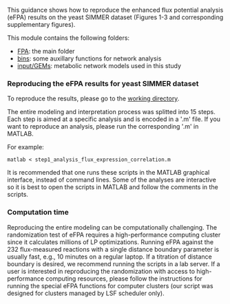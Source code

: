 This guidance shows how to reproduce the enhanced flux potential analysis (eFPA) results on the yeast SIMMER dataset (Figures 1-3 and corresponding supplementary figures). 

This module contains the following folders:
- [FPA](FPA): the main folder
- [bins](bins): some auxillary functions for network analysis
- [input/GEMs](input/GEMs): metabolic network models used in this study

### Reproducing the eFPA results for yeast SIMMER dataset

To reproduce the results, please go to the [working directory](FPA/modeling/).

The entire modeling and interpretation process was splitted into 15 steps. Each step is aimed at a specific analysis and is encoded in a '.m' file. If you want to reproduce an analysis, please run the corresponding '.m' in MATLAB. 

For example:
```
matlab < step1_analysis_flux_expression_correlation.m
```
It is recommended that one runs these scripts in the MATLAB graphical interface, instead of command lines. Some of the analyses are interactive so it is best to open the scripts in MATLAB and follow the comments in the scripts.

### Computation time
Reproducing the entire modeling can be computationally challenging. The randomization test of eFPA requires a high-performance computing cluster since it calculates millions of LP optimizations. Running eFPA against the 232 flux-measured reactions with a single distance boundary parameter is usually fast, e.g., 10 minutes on a regular laptop. If a titration of distance boundary is desired, we recommend running the scripts in a lab server. If a user is interested in reproducing the randomization with access to high-performance computing resources, please follow the instructions for running the special eFPA functions for computer clusters (our script was designed for clusters managed by LSF scheduler only). 
